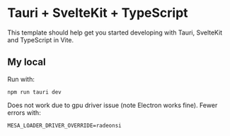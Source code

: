 # Tauri + SvelteKit + TypeScript

This template should help get you started developing with Tauri, SvelteKit and TypeScript in Vite.

## My local

Run with:

```
npm run tauri dev
```

Does not work due to gpu driver issue (note Electron works fine). Fewer errors with:

```
MESA_LOADER_DRIVER_OVERRIDE=radeonsi
```

